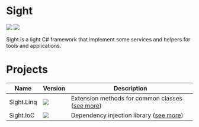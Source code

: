 # Sight

[![](https://img.shields.io/github/license/LePtitDev/Sight)](https://github.com/LePtitDev/Sight/blob/main/LICENSE) [![](https://github.com/LePtitDev/Sight/actions/workflows/ci.yml/badge.svg)](https://github.com/LePtitDev/Sight/actions)

Sight is a light C# framework that implement some services and helpers for tools and applications.

# Projects

| Name | Version | Description |
| --- | --- | --- |
| Sight.Linq | [![](https://img.shields.io/nuget/v/Sight.Linq.svg)](https://www.nuget.org/packages/Sight.Linq/) | Extension methods for common classes ([see more](src/Sight.Linq/README.md)) |
| Sight.IoC | [![](https://img.shields.io/nuget/v/Sight.IoC.svg)](https://www.nuget.org/packages/Sight.IoC/) | Dependency injection library ([see more](src/Sight.IoC/README.md)) |
